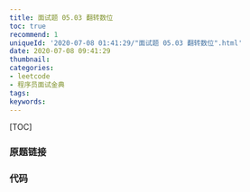 ```yaml
---
title: 面试题 05.03 翻转数位
toc: true
recommend: 1
uniqueId: '2020-07-08 01:41:29/"面试题 05.03 翻转数位".html'
date: 2020-07-08 09:41:29
thumbnail:
categories:
- leetcode
- 程序员面试金典
tags:
keywords:
---
```


[TOC]

<!--more-->

### 原题链接



### 代码

```python

```

